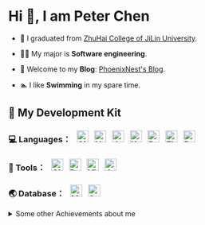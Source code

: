 # Hi 👋, I am Peter Chen

+ 🏫 I graduated from [ZhuHai College of JiLin University](https://www.jluzh.edu.cn/main.htm).

+ 👨‍🎓 My major is **Software engineering**.

+ 📕 Welcome to my **Blog**: [PhoenixNest's Blog](https://phoenixnest.github.io/).

+ 🏊‍ I like **Swimming** in my spare time.

## 🤠 My Development Kit

<h3 align="left">💻 Languages：
  &nbsp
  <img src="https://www.vectorlogo.zone/logos/git-scm/git-scm-icon.svg" alt="Git" height="24"/>
  &nbsp
  <img src="https://www.vectorlogo.zone/logos/w3_html5/w3_html5-icon.svg" alt="HTML5" height="24"/>
  &nbsp
  <img src="https://www.vectorlogo.zone/logos/java/java-icon.svg" alt="Java" height="24"/>
  &nbsp
  <img src="https://www.vectorlogo.zone/logos/kotlinlang/kotlinlang-icon.svg" alt="Kotlin" height="24"/>
  &nbsp
  <img src="https://www.vectorlogo.zone/logos/dartlang/dartlang-icon.svg" alt="Dart" height="24"/>
  &nbsp
  <img src="https://www.vectorlogo.zone/logos/flutterio/flutterio-icon.svg" alt="Flutter" height="24"/>
  &nbsp
  <img src="https://www.vectorlogo.zone/logos/python/python-icon.svg" alt="Python" height="24"/>
  &nbsp
</h3>

<h3 align="left">🔧 Tools：
  &nbsp
  <img src="https://www.vectorlogo.zone/logos/github/github-tile.svg" alt="Github" height="24"/>
  &nbsp
  <img src="https://www.vectorlogo.zone/logos/docker/docker-tile.svg" alt="Docker" height="24"/>
  &nbsp
  <img src="https://upload.vectorlogo.zone/logos/visualstudio_code/images/0aea25bb-27bb-427f-8d65-f999bf0cba67.svg" alt="Visual Studio Code" height="24"/>
  &nbsp
  <img src="https://www.vectorlogo.zone/logos/jetbrains/jetbrains-icon.svg" alt="JetBrains" height="24"/>
  &nbsp
</h3>

<h3 align="left">🌏 Database：
  &nbsp
  <img src="https://www.vectorlogo.zone/logos/mysql/mysql-official.svg" alt="MySQL" height="24"/>
  &nbsp
  <img src="https://www.vectorlogo.zone/logos/sqlite/sqlite-ar21.svg" alt="SQLite" height="24"/>
  &nbsp
</h3>

<details>
  <summary>Some other Achievements about me</summary>

<p align="center">

  <!-- <img style="margin:8px" src="https://cdn.jsdelivr.net/gh/PhoenixNest/ImageBed@master/Profile/first_join_github.png" alt="First Join Github"> -->

  | <img align="center" style="margin:8px" src="http://github-profile-summary-cards.vercel.app/api/cards/stats?username=PhoenixNest&theme=dracula" /> | <img align="center"  style="margin:8px" src="http://github-profile-summary-cards.vercel.app/api/cards/repos-per-language?username=PhoenixNest&theme=dracula" />  |
  |:-------------------------------------------------------------------------------------------------------------------------------------------------:|:----------------------------------------------------------------------------------------------------------------------------------------------------------------:|
  
  
  | <img align="center" style="margin:8px" src="https://github-profile-summary-cards.vercel.app/api/cards/profile-details?username=PhoenixNest&theme=dracula" /> | <img align="center"  style="margin:8px" src="https://github-profile-summary-cards.vercel.app/api/cards/productive-time?username=PhoenixNest&theme=dracula&utcOffset=8" />  |
  |:------------------------------------------------------------------------------------------------------------------------------------------------------------:|:--------------------------------------------------------------------------------------------------------------------------------------------------------------------------:|
  
</p>

---
  
<p align="center">
  <img align="center" style="margin:8px" src="https://visitor-badge.laobi.icu/badge?page_id=phoenixnest.phoenixnest" alt="visitor badge" />
</p>

</details>
